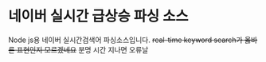 # 네이버 실시간 급상승 파싱 소스
Node js용 네이버 실시간검색어 파싱소스입니다. ~~real-time keyword search가 옳바른 표현인지 모르겠네요~~
분명 시간 지나면 오류날 
